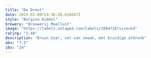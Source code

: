 ```yaml
---
title: "De Drent"
date: 2019-02-08T14:36:58.816847Z
style: "Belgian Dubbel"
brewery: "Brouwerij Maallust"
image: "https://labels.untappd.com/labels/2894726?size=hd"
rating: "3.48"
description: "Bruun bier, vol van smaak, met kruidige afdronk"
abv: "7.5"
ibu: "24"
---
```

